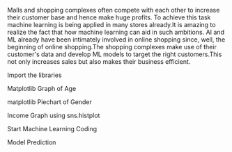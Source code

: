 Malls and shopping complexes often compete with each other to increase their customer base and hence make huge profits. To achieve this task machine learning is being applied in many stores already.It is amazing to realize the fact that how machine learning can aid in such ambitions. AI and ML already have been intimately involved in online shopping since, well, the beginning of online shopping.The shopping complexes make use of their customer's data and develop ML models to target the right customers.This not only increases sales but also makes their business efficient.

Import the libraries

Matplotlib Graph of Age 

matplotlib Piechart of Gender

Income Graph using sns.histplot

Start Machine Learning Coding 

Model Prediction

